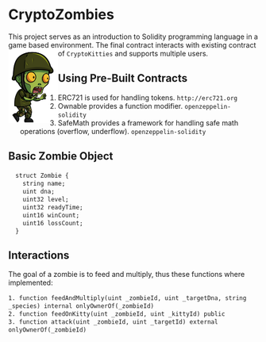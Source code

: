 # CryptoZombies
This project serves as an introduction to Solidity programming language in a game based environment. 
The final contract interacts with existing contract of `CryptoKitties` and supports multiple users. 
<img src="zombie.png" width="100" align="left">


## Using Pre-Built Contracts
1. ERC721 is used for handling tokens.  `http://erc721.org`
2. Ownable provides a function modifier. `openzeppelin-solidity`
3. SafeMath provides a framework for handling safe math operations (overflow, underflow). `openzeppelin-solidity`

## Basic Zombie Object
```
  struct Zombie {
    string name;
    uint dna;
    uint32 level;
    uint32 readyTime;
    uint16 winCount;
    uint16 lossCount;
  }
```
## Interactions
The goal of a zombie is to feed and multiply, thus these functions where implemented:
```
1. function feedAndMultiply(uint _zombieId, uint _targetDna, string _species) internal onlyOwnerOf(_zombieId)
2. function feedOnKitty(uint _zombieId, uint _kittyId) public
3. function attack(uint _zombieId, uint _targetId) external onlyOwnerOf(_zombieId)
```

